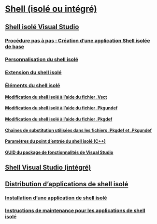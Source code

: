 # [Shell (isolé ou intégré)](shell-isolated-or-integrated.md)
## [Shell isolé Visual Studio](visual-studio-isolated-shell.md)
### [Procédure pas à pas : Création d’une application Shell isolée de base](walkthrough-creating-a-basic-isolated-shell-application.md)
### [Personnalisation du shell isolé](customizing-the-isolated-shell.md)
### [Extension du shell isolé](extending-the-isolated-shell.md)
### [Éléments du shell isolé](elements-of-the-isolated-shell.md)
#### [Modification du shell isolé à l’aide du fichier .Vsct](modifying-the-isolated-shell-by-using-the-dot-vsct-file.md)
#### [Modification du shell isolé à l’aide du fichier .Pkgundef](modifying-the-isolated-shell-by-using-the-dot-pkgundef-file.md)
#### [Modification du shell isolé à l’aide du fichier .Pkgdef](modifying-the-isolated-shell-by-using-the-dot-pkgdef-file.md)
#### [Chaînes de substitution utilisées dans les fichiers .Pkgdef et .Pkgundef](substitution-strings-used-in-dot-pkgdef-and-dot-pkgundef-files.md)
#### [Paramètres du point d’entrée du shell isolé (C++)](isolated-shell-entry-point-parameters-cpp.md)
#### [GUID du package de fonctionnalités de Visual Studio](package-guids-of-visual-studio-features.md)
## [Shell Visual Studio (intégré)](visual-studio-shell-integrated.md)
## [Distribution d’applications de shell isolé](distributing-isolated-shell-applications.md)
### [Installation d’une application de shell isolé](installing-an-isolated-shell-application.md)
### [Instructions de maintenance pour les applications de shell isolé](servicing-guidelines-for-isolated-shell-applications.md)
